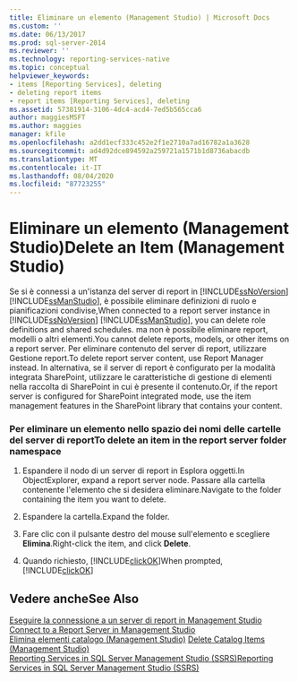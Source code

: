 ```yaml
---
title: Eliminare un elemento (Management Studio) | Microsoft Docs
ms.custom: ''
ms.date: 06/13/2017
ms.prod: sql-server-2014
ms.reviewer: ''
ms.technology: reporting-services-native
ms.topic: conceptual
helpviewer_keywords:
- items [Reporting Services], deleting
- deleting report items
- report items [Reporting Services], deleting
ms.assetid: 57381914-3106-4dc4-acd4-7ed5b565cca6
author: maggiesMSFT
ms.author: maggies
manager: kfile
ms.openlocfilehash: a2dd1ecf333c452e2f1e2710a7ad16782a1a3628
ms.sourcegitcommit: ad4d92dce894592a259721a1571b1d8736abacdb
ms.translationtype: MT
ms.contentlocale: it-IT
ms.lasthandoff: 08/04/2020
ms.locfileid: "87723255"
---
```

# <a name="delete-an-item-management-studio"></a><span data-ttu-id="fa84b-102">Eliminare un elemento (Management Studio)</span><span class="sxs-lookup"><span data-stu-id="fa84b-102">Delete an Item (Management Studio)</span></span>
  <span data-ttu-id="fa84b-103">Se si è connessi a un'istanza del server di report in [!INCLUDE[ssNoVersion](../../includes/ssnoversion-md.md)] [!INCLUDE[ssManStudio](../../includes/ssmanstudio-md.md)], è possibile eliminare definizioni di ruolo e pianificazioni condivise,</span><span class="sxs-lookup"><span data-stu-id="fa84b-103">When connected to a report server instance in [!INCLUDE[ssNoVersion](../../includes/ssnoversion-md.md)] [!INCLUDE[ssManStudio](../../includes/ssmanstudio-md.md)], you can delete role definitions and shared schedules.</span></span> <span data-ttu-id="fa84b-104">ma non è possibile eliminare report, modelli o altri elementi.</span><span class="sxs-lookup"><span data-stu-id="fa84b-104">You cannot delete reports, models, or other items on a report server.</span></span> <span data-ttu-id="fa84b-105">Per eliminare contenuto del server di report, utilizzare Gestione report.</span><span class="sxs-lookup"><span data-stu-id="fa84b-105">To delete report server content, use Report Manager instead.</span></span> <span data-ttu-id="fa84b-106">In alternativa, se il server di report è configurato per la modalità integrata SharePoint, utilizzare le caratteristiche di gestione di elementi nella raccolta di SharePoint in cui è presente il contenuto.</span><span class="sxs-lookup"><span data-stu-id="fa84b-106">Or, if the report server is configured for SharePoint integrated mode, use the item management features in the SharePoint library that contains your content.</span></span>  
  
### <a name="to-delete-an-item-in-the-report-server-folder-namespace"></a><span data-ttu-id="fa84b-107">Per eliminare un elemento nello spazio dei nomi delle cartelle del server di report</span><span class="sxs-lookup"><span data-stu-id="fa84b-107">To delete an item in the report server folder namespace</span></span>  
  
1.  <span data-ttu-id="fa84b-108">Espandere il nodo di un server di report in Esplora oggetti.</span><span class="sxs-lookup"><span data-stu-id="fa84b-108">In ObjectExplorer, expand a report server node.</span></span> <span data-ttu-id="fa84b-109">Passare alla cartella contenente l'elemento che si desidera eliminare.</span><span class="sxs-lookup"><span data-stu-id="fa84b-109">Navigate to the folder containing the item you want to delete.</span></span>  
  
2.  <span data-ttu-id="fa84b-110">Espandere la cartella.</span><span class="sxs-lookup"><span data-stu-id="fa84b-110">Expand the folder.</span></span>  
  
3.  <span data-ttu-id="fa84b-111">Fare clic con il pulsante destro del mouse sull'elemento e scegliere **Elimina**.</span><span class="sxs-lookup"><span data-stu-id="fa84b-111">Right-click the item, and click **Delete**.</span></span>  
  
4.  <span data-ttu-id="fa84b-112">Quando richiesto, [!INCLUDE[clickOK](../../includes/clickok-md.md)]</span><span class="sxs-lookup"><span data-stu-id="fa84b-112">When prompted, [!INCLUDE[clickOK](../../includes/clickok-md.md)]</span></span>  
  
## <a name="see-also"></a><span data-ttu-id="fa84b-113">Vedere anche</span><span class="sxs-lookup"><span data-stu-id="fa84b-113">See Also</span></span>  
 <span data-ttu-id="fa84b-114">[Eseguire la connessione a un server di report in Management Studio](connect-to-a-report-server-in-management-studio.md) </span><span class="sxs-lookup"><span data-stu-id="fa84b-114">[Connect to a Report Server in Management Studio](connect-to-a-report-server-in-management-studio.md) </span></span>  
 <span data-ttu-id="fa84b-115">[Elimina elementi catalogo &#40;Management Studio&#41;](delete-catalog-items-management-studio.md) </span><span class="sxs-lookup"><span data-stu-id="fa84b-115">[Delete Catalog Items &#40;Management Studio&#41;](delete-catalog-items-management-studio.md) </span></span>  
 [<span data-ttu-id="fa84b-116">Reporting Services in SQL Server Management Studio &#40;SSRS&#41;</span><span class="sxs-lookup"><span data-stu-id="fa84b-116">Reporting Services in SQL Server Management Studio &#40;SSRS&#41;</span></span>](reporting-services-in-sql-server-management-studio-ssrs.md)  
  
  

